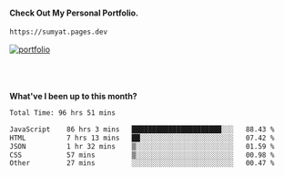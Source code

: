 #### Check Out My Personal Portfolio.
````bash
https://sumyat.pages.dev
````

<a href='https://sumyat.pages.dev/'>
    <img src='https://user-images.githubusercontent.com/108873224/211860821-15c31441-8db7-4fb7-8537-28a0c11e9408.png' alt='portfolio' align='center' />
</a>


<br />
<br />


<br />
<br />

**What've I been up to this month?**

<!--START_SECTION:waka-->

```txt
Total Time: 96 hrs 51 mins

JavaScript    86 hrs 3 mins   ██████████████████████░░░   88.43 %
HTML          7 hrs 13 mins   ██░░░░░░░░░░░░░░░░░░░░░░░   07.42 %
JSON          1 hr 32 mins    ▒░░░░░░░░░░░░░░░░░░░░░░░░   01.59 %
CSS           57 mins         ▒░░░░░░░░░░░░░░░░░░░░░░░░   00.98 %
Other         27 mins         ░░░░░░░░░░░░░░░░░░░░░░░░░   00.47 %
```

<!--END_SECTION:waka-->




